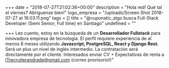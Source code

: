 +++
date = "2018-07-27T21:02:36+00:00"
description = "Hola red!  Qué tal el viernes? Abríguense bien!"
logo_empresa = "/uploads/Screen Shot 2018-07-27 at 16.03.11.png"
tags = []
title = "@cuponatic_stgo busca Full-Stack Developer (Semi Senior, Full time) en Santiago"
undefined = ""

+++
Les cuento, estoy en la búsqueda de un **Desarrollador Fullstack** para innovadora empresa de tecnología. El perfil requiere experiencia de al menos 6 meses utilizando **Javascript, PostgreSQL, React y Django Rest.** Será un plus un nivel de inglés intermedio.  La contratación será directamente por el cliente.  Interesados enviar CV + Expectativas de renta a [ITrecruiterandrade@gmail.com](http://www.lala.com) (correo provisorio!)"